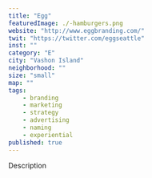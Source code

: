 ```yaml
---
title: "Egg"
featuredImage: ./-hamburgers.png
website: "http://www.eggbranding.com/"
twit: "https://twitter.com/eggseattle"
inst: ""
category: "E"
city: "Vashon Island"
neighborhood: ""
size: "small"
map: ""
tags:
    - branding
    - marketing
    - strategy
    - advertising
    - naming
    - experiential
published: true
---
```


Description
